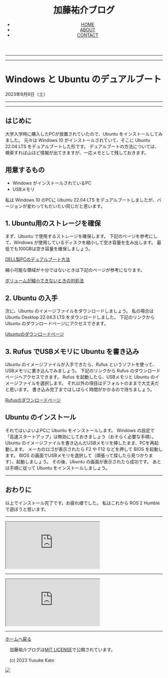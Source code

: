 <!DOCTYPE html>
<html lang="ja">
<head>
<!-- Google tag (gtag.js) -->
<script async src="https://www.googletagmanager.com/gtag/js?id=G-W9H7QJT6XG"></script>
<script>
window.dataLayer = window.dataLayer || [];
function gtag(){dataLayer.push(arguments);}
gtag('js', new Date());
gtag('config', 'G-W9H7QJT6XG');
</script>
<!-- SNS Card -->
<meta property="og:type" content="article" />
<meta property="og:site_name" content="加藤祐介ブログ / Yusuke Kato Blog" />
<meta property="og:image" content="https://yusukekato.jp/summary.jpg" />
<meta name="twitter:card" content="summary_large_image" />
<meta name="twitter:site" content="@yusukekato_main" />
<meta name="twitter:image" content="https://yusukekato.jp/summary_large_image.png" />
<!-- 変更 -->
<meta name="twitter:title" content="Windows と Ubuntu のデュアルブート" />
<meta property="og:url" content="https://yusukekato.jp/" />
<meta property="og:title" content="Windows と Ubuntu のデュアルブート" />
<meta property="og:description" content="Windows がインストールされているPCに Ubuntu をデュアルブートします。" />
<meta name="twitter:description" content="Windows がインストールされているPCに Ubuntu をデュアルブートします。" />
<title>Windows と Ubuntu のデュアルブート / Yusuke Kato Blog</title>
<meta name="description" content="Windows がインストールされているPCに Ubuntu をデュアルブートします。">
<!-- main -->
<meta charset="utf-8">
<meta name="viewport" content="width=device-width, initial-scale=1.0">
<link rel="icon" href="./favicon.png">
<link rel="stylesheet" href="./style.css">
</head>
<body>

<header>
<h1 class="headline">
<a>加藤祐介ブログ</a>
</h1>
<ul class="nav-list">
<li class="nav-list-item">
<a href="https://yusukekato.jp/" class="bButton">HOME</a>
</li>
<li class="nav-list-item">
<a href="https://yusukekato.jp/about.html" class="bButton">ABOUT</a>
</li>
<li class="nav-list-item">
<a href="https://yusukekato.jp/form.html" class="bButton">CONTACT</a>
</li>
</ul>
</header>

<hr>
<hr>

<h1>Windows と Ubuntu のデュアルブート</h1>
<p>2023年9月9日（土）</p>
<hr>

<hr>
<h2>はじめに</h2>
<p>大学入学時に購入したPCが放置されていたので、Ubuntu をインストールしてみました。
元々は Windows 10 がインストールされていて、そこに Ubuntu 22.04 LTS をデュアルブートした形です。
デュアルブートの方法については、検索すれば山ほど情報が出てきますが、一応メモとして残しておきます。</p>

<h2>用意するもの</h2>
<ul>
  <li>Windows がインストールされているPC</li>
  <li>USBメモリ</li>
</ul>
<p>私は Windows 10 のPCに Ubuntu 22.04 LTS をデュアルブートしましたが、バージョンが変わってもだいたい同じだと思います。</p>

<h2>1. Ubuntu用のストレージを確保</h2>
<p>まず、Ubuntu で使用するストレージを確保します。
下記のページを参考にして、Windows が使用しているディスクを縮小して空き容量を生み出します。
最低でも100GBは空き容量を確保しましょう。</p>

<a href="https://www.dell.com/support/kbdoc/ja-jp/000131253/dell%E8%A3%BD-pc-%E3%81%A7-ubuntu-%E3%81%8A%E3%82%88%E3%81%B3-windows-8-%E3%81%BE%E3%81%9F%E3%81%AF-windows-10-%E3%82%92-%E3%83%87%E3%83%A5%E3%82%A2%E3%83%AB-%E3%83%96%E3%83%BC%E3%83%88-%E3%81%A8%E3%81%97%E3%81%A6-%E3%82%A4%E3%83%B3%E3%82%B9%E3%83%88%E3%83%BC%E3%83%AB-%E3%81%99%E3%82%8B-%E6%96%B9%E6%B3%95" class="aButton">DELL製PCのデュアルブート方法</a>

<p>縮小可能な領域が十分ではないときは下記のページが参考になります。</p>

<a href="https://www.aomei.jp/articles/can-not-shrink-volume.html" class="aButton">ボリュームが縮小できないときの対処法</a>

<h2>2. Ubuntu の入手</h2>
<p>次に、Ubuntu のイメージファイルをダウンロードしましょう。
私の場合は Ubuntu Desktop 22.04.3 LTS をダウンロードしました。
下記のリンクから Ubuntu のダウンロードページにアクセスできます。</p>

<a href="https://jp.ubuntu.com/download" class="aButton">Ubuntuのダウンロードページ</a>

<h2>3. Rufus でUSBメモリに Ubuntu を書き込み</h2>
<p>Ubuntu のイメージファイルが入手できたら、Rufus というソフトを使って、USBメモリに書き込んでみましょう。
下記のリンクから Rufus のダウンロードページへアクセスできます。
Rufus を起動したら、USBメモリと Ubuntu のイメージファイルを選択します。
それ以外の項目はデフォルトのままで大丈夫だと思います。
書き込み完了まではしばらく時間がかかるので待ちましょう。</p>

<a href="https://forest.watch.impress.co.jp/library/software/rufus/" class="aButton">Rufusのダウンロードページ</a>

<h2>Ubuntu のインストール</h2>
<p>それではいよいよPCに Ubuntu をインストールします。
Windows の設定で「高速スタートアップ」は無効にしておきましょう（おそらく必要な手順）。
Ubuntu のイメージファイルを書き込んだUSBメモリを挿したまま、PCを再起動します。
メーカのロゴが表示されたら F2 や F12 などを押して BIOS を起動します。
BIOS の画面でUSBメモリを選択して（頑張って探したら見つかります）、起動しましょう。
その後、Ubuntu の画面が表示されたら成功です。
あとは手順に従って Ubuntu をインストールしましょう。
</p>

<hr>
<h2>おわりに</h2>
<p>以上でインストール完了です。お疲れ様でした。
私はこれから ROS 2 Humble で遊ぼうと思います。</p>

<hr>
<div class="iframeClass">
<iframe src="https://yusukekato.jp/latest.html">latest article list</iframe>
</div>
<p></p>

<hr>
<div class="iframeClass">
<iframe src="https://yusukekato.jp/featured.html">featured article list</iframe>
</div>
<p></p>

<hr>
<a href="https://yusukekato.jp/" class="aButton">ホームへ戻る</a>
<p>　加藤祐介ブログは<a href="https://github.com/YusukeKato/YusukeKatoBlog/blob/main/LICENSE">MIT LICENSE</a>で公開されています。</p>
<p>　(c) 2023 Yusuke Kato</p>
<div class="img">
<img src="https://yusukekato.jp/BlueTreeIcon.jpg">
</div>

</body>
</html>
